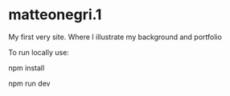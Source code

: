 # matteonegri.1
My first very site. Where I illustrate my background and portfolio

To run locally use:

npm install

npm run dev
